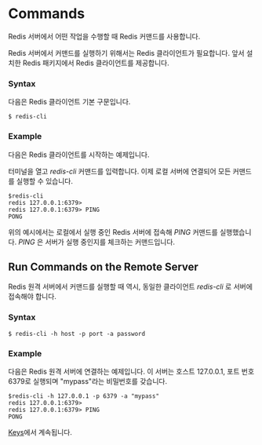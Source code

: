Commands
==========
Redis 서버에서 어떤 작업을 수행할 때 Redis 커맨드를 사용합니다.

Redis 서버에서 커맨드를 실행하기 위해서는 Redis 클라이언트가 필요합니다. 앞서 설치한 Redis 패키지에서 Redis 클라이언트를 제공합니다.

### Syntax
다음은 Redis 클라이언트 기본 구문입니다.
```
$ redis-cli
```

### Example
다음은 Redis 클라이언트를 시작하는 예제입니다.

터미널을 열고 _redis-cli_ 커맨드를 입력합니다. 이제 로컬 서버에 연결되어 모든 커맨드를 실행할 수 있습니다.

```
$redis-cli 
redis 127.0.0.1:6379> 
redis 127.0.0.1:6379> PING  
PONG
```
위의 예시에서는 로컬에서 실행 중인 Redis 서버에 접속해 _PING_ 커맨드를 실행했습니다. _PING_ 은 서버가 실행 중인지를 체크하는 커맨드입니다.

## Run Commands on the Remote Server
Redis 원격 서버에서 커맨드를 실행할 때 역시, 동일한 클라이언트 _redis-cli_ 로 서버에 접속해야 합니다.

### Syntax
```
$ redis-cli -h host -p port -a password
```

### Example
다음은 Redis 원격 서버에 연결하는 예제입니다. 이 서버는 호스트 127.0.0.1, 포트 번호 6379로 실행되며 "mypass"라는 비밀번호를 갖습니다.
```
$redis-cli -h 127.0.0.1 -p 6379 -a "mypass" 
redis 127.0.0.1:6379> 
redis 127.0.0.1:6379> PING  
PONG
```


[Keys](./ch07.md)에서 계속됩니다.